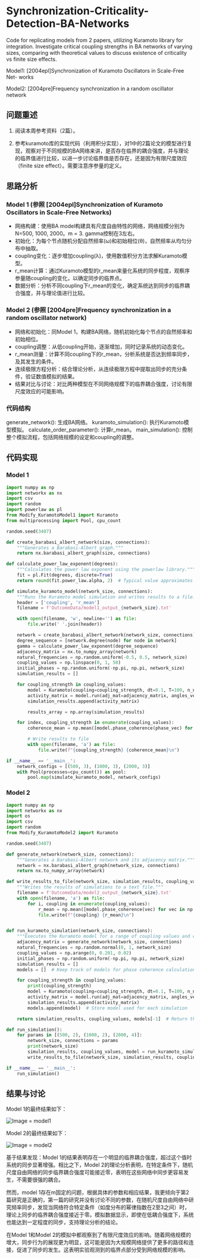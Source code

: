 # Synchronization-Criticality-Detection-BA-Networks

Code for replicating models from 2 papers, utilizing Kuramoto library for integration. Investigate critical coupling strengths in BA networks of varying sizes, comparing with theoretical values to discuss existence of criticality vs finite size effects.

Model1: [2004epl]Synchronization of Kuramoto Oscillators in Scale-Free Net- works

Model2: [2004pre]Frequency synchronization in a random oscillator network

## 问题重述

1. 阅读本周参考资料（2篇）。

2. 参考kuramoto库的实现代码（利用积分实现），对1中的2篇论文的模型进行复现，观察对于不同规模的BA网络来讲，是否存在临界的耦合强度，并与理论的临界值进行比较，以进一步讨论临界值是否存在，还是因为有限尺度效应（finite size effect）。需要注意序参量的定义。

## 思路分析

### Model 1 (参照 [2004epl]Synchronization of Kuramoto Oscillators in Scale-Free Networks)

- 网络构建：使用BA model构建具有尺度自由特性的网络，网络规模分别为N=500, 1000, 2000。m = 3. gamma控制在3左右。
- 初始化：为每个节点随机分配自然频率(ω)和初始相位(θ)，自然频率从均匀分布中抽取。
- coupling变化：逐步增加coupling(λ)，使用数值积分方法求解Kuramoto模型。
- r_mean计算：通过Kuramoto模型的r_mean来量化系统的同步程度，观察序参量随coupling的变化，以确定同步的临界点。
- 数据分析：分析不同coupling下r_mean的变化，确定系统达到同步的临界耦合强度，并与理论值进行比较。

### Model 2 (参照 [2004pre]Frequency synchronization in a random oscillator network)

- 网络和初始化：同Model 1，构建BA网络，随机初始化每个节点的自然频率和初始相位。
- coupling调整：从低coupling开始，逐渐增加，同时记录系统的动态变化。
- r_mean测量：计算不同coupling下的r_mean，分析系统是否达到频率同步，及其发生的条件。
- 连续极限方程分析：结合理论分析，从连续极限方程中提取出同步的充分条件，验证数值模拟的结果。
- 结果对比与讨论：对比两种模型在不同网络规模下的临界耦合强度，讨论有限尺度效应的可能影响。

### 代码结构

generate_network(): 生成BA网络。
kuramoto_simulation(): 执行Kuramoto模型模拟。
calculate_order_parameter(): 计算r_mean。
main_simulation(): 控制整个模拟流程，包括网络规模的设定和coupling的调整。

## 代码实现

### Model 1


```python
import numpy as np
import networkx as nx
import csv
import random
import powerlaw as pl
from Modify_KuramotoModel1 import Kuramoto
from multiprocessing import Pool, cpu_count

random.seed(3407)

def create_barabasi_albert_network(size, connections):
    """Generates a Barabasi-Albert graph."""
    return nx.barabasi_albert_graph(size, connections)

def calculate_power_law_exponent(degrees):
    """Calculates the power law exponent using the powerlaw library."""
    fit = pl.Fit(degrees, discrete=True)
    return round(fit.power_law.alpha, 2)  # Typical value approximates to 3

def simulate_kuramoto_model(network_size, connections):
    """Runs the Kuramoto model simulation and writes results to a file."""
    header = ['coupling', 'r_mean']
    filename = f'OutcomeData/model1_output_{network_size}.txt'

    with open(filename, 'w', newline='') as file:
        file.write(' '.join(header))

    network = create_barabasi_albert_network(network_size, connections)
    degree_sequence = [network.degree(node) for node in network]
    gamma = calculate_power_law_exponent(degree_sequence)
    adjacency_matrix = nx.to_numpy_array(network)
    natural_frequencies = np.random.uniform(-0.5, 0.5, network_size)
    coupling_values = np.linspace(0, 1, 50)
    initial_phases = np.random.uniform(-np.pi, np.pi, network_size)
    simulation_results = []

    for coupling_strength in coupling_values:
        model = Kuramoto(coupling=coupling_strength, dt=0.1, T=100, n_nodes=network_size, natfreqs=natural_frequencies)
        activity_matrix = model.run(adj_mat=adjacency_matrix, angles_vec=initial_phases)
        simulation_results.append(activity_matrix)

        results_array = np.array(simulation_results)

    for index, coupling_strength in enumerate(coupling_values):
        coherence_mean = np.mean([model.phase_coherence(phase_vec) for phase_vec in results_array[index, :, -1000:].T])

        # Write results to file
        with open(filename, 'a') as file:
            file.write(f"{coupling_strength} {coherence_mean}\n")

if __name__ == '__main__':
    network_configs = [(500, 3), (1000, 3), (2000, 3)]
    with Pool(processes=cpu_count()) as pool:
        pool.map(simulate_kuramoto_model, network_configs)

```

### Model 2

```python
import numpy as np
import networkx as nx
import os
import csv
import random
from Modify_KuramotoModel2 import Kuramoto

random.seed(3407)

def generate_network(network_size, connections):
    """Generates a Barabasi-Albert network and its adjacency matrix."""
    network = nx.barabasi_albert_graph(network_size, connections)
    return nx.to_numpy_array(network)

def write_results_to_file(network_size, simulation_results, coupling_values, model):
    """Writes the results of simulations to a text file."""
    filename = f'OutcomeData/model2_output_{network_size}.txt'
    with open(filename, 'a') as file:
        for i, coupling in enumerate(coupling_values):
            r_mean = np.mean([model.phase_coherence(vec) for vec in np.array(simulation_results)[i, :, -1000:].T])
            file.write(f"{coupling} {r_mean}\n")


def run_kuramoto_simulation(network_size, connections):
    """Executes the Kuramoto model for a range of coupling values and computes coherence."""
    adjacency_matrix = generate_network(network_size, connections)
    natural_frequencies = np.random.normal(0, 1, network_size)
    coupling_values = np.arange(0, 0.201, 0.02)
    initial_phases = np.random.uniform(-np.pi, np.pi, network_size)
    simulation_results = []
    models = []  # Keep track of models for phase coherence calculation

    for coupling_strength in coupling_values:
        print(coupling_strength)
        model = Kuramoto(coupling=coupling_strength, dt=0.1, T=100, n_nodes=network_size, natfreqs=natural_frequencies)
        activity_matrix = model.run(adj_mat=adjacency_matrix, angles_vec=initial_phases)
        simulation_results.append(activity_matrix)
        models.append(model)  # Store model used for each simulation

    return simulation_results, coupling_values, models[-1]  # Return the last model used

def run_simulation():
    for params in [(500, 2), (1000, 2), (2000, 4)]:
        network_size, connections = params
        print(network_size)
        simulation_results, coupling_values, model = run_kuramoto_simulation(network_size, connections)
        write_results_to_file(network_size, simulation_results, coupling_values, model)

if __name__ == '__main__':
    run_simulation()

```

## 结果与讨论

Model 1的最终结果如下：

![Image = model1](./Images/imageForModel1.png)

Model 2的最终结果如下：

![Image = model2](./Images/imageForModel2.png)

基于结果发现：Model 1的结果表明存在一个明显的临界耦合强度，超过这个值时系统的同步显著增强。相比之下，Model 2的理论分析表明，在特定条件下，随机尺度自由网络的同步临界耦合强度可能接近零，表明在这些网络中同步更容易发生，不需要很强的耦合。

然而，model 1存在m固定的问题，根据具体的参数和相应结果，我更倾向于第2篇研究是正确的，第一篇的研究并没有讨论不同的参数，在随机尺度自由网络中研究频率同步，发现当网络符合特定条件（如度分布的幂律指数在2至3之间）时，理论上同步的临界耦合强度接近于零。模拟数据显示，即使在低耦合强度下，系统也能达到一定程度的同步，支持理论分析的结论。

在Model 1和Model 2的模拟中都观察到了有限尺度效应的影响。随着网络规模的增大，同步行为的展现更为明显，这可能是因为大规模网络提供了更多的路径和连接，促进了同步的发生。这表明实验观测到的临界点部分受到网络规模的影响。